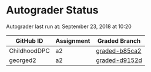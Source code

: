 # Autograder Status
Autograder last run at: September 23, 2018 at 10:20

| GitHub ID | Assignment | Graded Branch |
|-----------|------------|---------------|
| ChildhoodDPC | a2 | [graded-b85ca2](https://github.com/Fall2018COMP401-001/a2-ChildhoodDPC/tree/graded-b85ca2) | 
| georged2 | a2 | [graded-d9152d](https://github.com/Fall2018COMP401-001/a2-georged2/tree/graded-d9152d) | 
